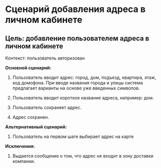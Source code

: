 # Сценарий добавления адреса в личном кабинете

## Цель: добавление пользователем адреса в личном кабинете

Контекст: пользователь авторизован

**Основной сценарий:**

1. Пользователь вводит адрес: город, дом, подъезд, квартира, этаж, код домофона. При вводе названия города и улицы система предлагает варианты на основе уже введенных символов.

2. Пользователь вводит короткое название адреса, например: дом.

3. Пользователь сохраняет адрес. 

4. Адрес сохранен.

**Альтернативный сценарий:**

1. Пользователь на первом шаге выбирает адрес на карте

**Исключения:**

1. Выдается сообщение о том, что адрес не входит в зону доставки компании.

